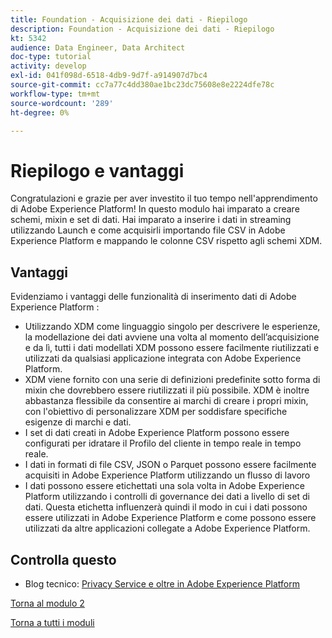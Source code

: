 ```yaml
---
title: Foundation - Acquisizione dei dati - Riepilogo
description: Foundation - Acquisizione dei dati - Riepilogo
kt: 5342
audience: Data Engineer, Data Architect
doc-type: tutorial
activity: develop
exl-id: 041f098d-6518-4db9-9d7f-a914907d7bc4
source-git-commit: cc7a77c4dd380ae1bc23dc75608e8e2224dfe78c
workflow-type: tm+mt
source-wordcount: '289'
ht-degree: 0%

---
```


# Riepilogo e vantaggi

Congratulazioni e grazie per aver investito il tuo tempo nell&#39;apprendimento di Adobe Experience Platform!
In questo modulo hai imparato a creare schemi, mixin e set di dati. Hai imparato a inserire i dati in streaming utilizzando Launch e come acquisirli importando file CSV in Adobe Experience Platform e mappando le colonne CSV rispetto agli schemi XDM.

## Vantaggi

Evidenziamo i vantaggi delle funzionalità di inserimento dati di Adobe Experience Platform :

- Utilizzando XDM come linguaggio singolo per descrivere le esperienze, la modellazione dei dati avviene una volta al momento dell’acquisizione e da lì, tutti i dati modellati XDM possono essere facilmente riutilizzati e utilizzati da qualsiasi applicazione integrata con Adobe Experience Platform.
- XDM viene fornito con una serie di definizioni predefinite sotto forma di mixin che dovrebbero essere riutilizzati il più possibile. XDM è inoltre abbastanza flessibile da consentire ai marchi di creare i propri mixin, con l&#39;obiettivo di personalizzare XDM per soddisfare specifiche esigenze di marchi e dati.
- I set di dati creati in Adobe Experience Platform possono essere configurati per idratare il Profilo del cliente in tempo reale in tempo reale.
- I dati in formati di file CSV, JSON o Parquet possono essere facilmente acquisiti in Adobe Experience Platform utilizzando un flusso di lavoro
- I dati possono essere etichettati una sola volta in Adobe Experience Platform utilizzando i controlli di governance dei dati a livello di set di dati. Questa etichetta influenzerà quindi il modo in cui i dati possono essere utilizzati in Adobe Experience Platform e come possono essere utilizzati da altre applicazioni collegate a Adobe Experience Platform.

## Controlla questo

- Blog tecnico: [Privacy Service e oltre in Adobe Experience Platform](https://medium.com/adobetech/privacy-services-and-beyond-in-adobe-experience-platform-31b8d7e9292)

[Torna al modulo 2](./data-ingestion.md)

[Torna a tutti i moduli](../../overview.md)
